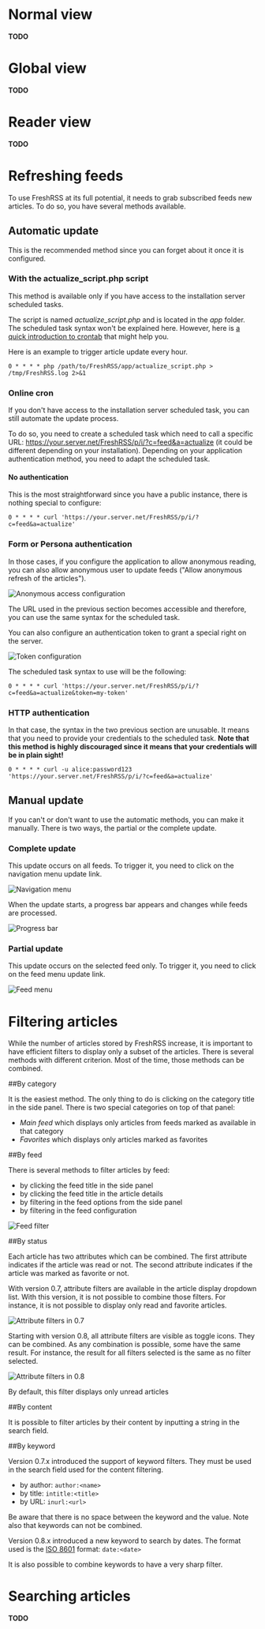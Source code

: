 # Normal view

**TODO**

# Global view

**TODO**

# Reader view

**TODO**

# Refreshing feeds

To use FreshRSS at its full potential, it needs to grab subscribed feeds new articles. To do so, you have several methods available.

## Automatic update

This is the recommended method since you can forget about it once it is configured.

### With the actualize_script.php script

This method is available only if you have access to the installation server scheduled tasks.

The script is named *actualize_script.php* and is located in the *app* folder. The scheduled task syntax won't be explained here. However, here is [a quick introduction to crontab](http://www.adminschoice.com/crontab-quick-reference/) that might help you.

Here is an example to trigger article update every hour.

```cron
0 * * * * php /path/to/FreshRSS/app/actualize_script.php > /tmp/FreshRSS.log 2>&1
```


### Online cron

If you don't have access to the installation server scheduled task, you can still automate the update process.

To do so, you need to create a scheduled task which need to call a specific URL: https://your.server.net/FreshRSS/p/i/?c=feed&a=actualize (it could be different depending on your installation). Depending on your application authentication method, you need to adapt the scheduled task.

#### No authentication

This is the most straightforward since you have a public instance, there is nothing special to configure:

```cron
0 * * * * curl 'https://your.server.net/FreshRSS/p/i/?c=feed&a=actualize'
```

### Form or Persona authentication

In those cases, if you configure the application to allow anonymous reading, you can also allow anonymous user to update feeds ("Allow anonymous refresh of the articles").

![Anonymous access configuration](../img/users/anonymous_access.1.png)

The URL used in the previous section becomes accessible and therefore, you can use the same syntax for the scheduled task.

You can also configure an authentication token to grant a special right on the server.

![Token configuration](../img/users/token.1.png)

The scheduled task syntax to use will be the following:

```cron
0 * * * * curl 'https://your.server.net/FreshRSS/p/i/?c=feed&a=actualize&token=my-token'
```


### HTTP authentication

In that case, the syntax in the two previous section are unusable. It means that you need to provide your credentials to the scheduled task. **Note that this method is highly discouraged since it means that your credentials will be in plain sight!**

```cron
0 * * * * curl -u alice:password123 'https://your.server.net/FreshRSS/p/i/?c=feed&a=actualize'
```

## Manual update

If you can't or don't want to use the automatic methods, you can make it manually. There is two ways, the partial or the complete update.

### Complete update

This update occurs on all feeds. To trigger it, you need to click on the navigation menu update link.

![Navigation menu](../img/users/refresh.1.png)

When the update starts, a progress bar appears and changes while feeds are processed.

![Progress bar](../img/users/refresh.5.png)

### Partial update

This update occurs on the selected feed only. To trigger it, you need to click on the feed menu update link.

![Feed menu](../img/users/refresh.2.png)

# Filtering articles

While the number of articles stored by FreshRSS increase, it is important to have efficient filters to display only a subset of the articles. There is several methods with different criterion. Most of the time, those methods can be combined.

##By category

It is the easiest method. The only thing to do is clicking on the category title in the side panel. There is two special categories on top of that panel:

  * *Main feed* which displays only articles from feeds marked as available in that category
  * *Favorites* which displays only articles marked as favorites

##By feed

There is several methods to filter articles by feed:

  * by clicking the feed title in the side panel
  * by clicking the feed title in the article details
  * by filtering in the feed options from the side panel
  * by filtering in the feed configuration

![Feed filter](../img/users/feed.filter.1.png)

##By status

Each article has two attributes which can be combined. The first attribute indicates if the article was read or not. The second attribute indicates if the article was marked as favorite or not.

With version 0.7, attribute filters are available in the article display dropdown list. With this version, it is not possible to combine those filters. For instance, it is not possible to display only read and favorite articles.

![Attribute filters in 0.7](../img/users/status.filter.0.7.png)

Starting with version 0.8, all attribute filters are visible as toggle icons. They can be combined. As any combination is possible, some have the same result. For instance, the result for all filters selected is the same as no filter selected.

![Attribute filters in 0.8](../img/users/status.filter.0.8.png)

By default, this filter displays only unread articles

##By content

It is possible to filter articles by their content by inputting a string in the search field.

##By keyword

Version 0.7.x introduced the support of keyword filters. They must be used in the search field used for the content filtering.

  * by author: `author:<name>`
  * by title: `intitle:<title>`
  * by URL: `inurl:<url>`

Be aware that there is no space between the keyword and the value.
Note also that keywords can not be combined.

Version 0.8.x introduced a new keyword to search by dates. The format used is the [ISO 8601](http://en.wikipedia.org/wiki/ISO_8601#Time_intervals) format: `date:<date>`

It is also possible to combine keywords to have a very sharp filter.

# Searching articles

**TODO**
